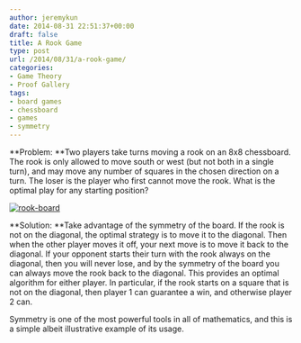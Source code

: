 ```yaml
---
author: jeremykun
date: 2014-08-31 22:51:37+00:00
draft: false
title: A Rook Game
type: post
url: /2014/08/31/a-rook-game/
categories:
- Game Theory
- Proof Gallery
tags:
- board games
- chessboard
- games
- symmetry
---
```


**Problem: **Two players take turns moving a rook on an 8x8 chessboard. The rook is only allowed to move south or west (but not both in a single turn), and may move any number of squares in the chosen direction on a turn. The loser is the player who first cannot move the rook. What is the optimal play for any starting position?

[![rook-board](http://jeremykun.files.wordpress.com/2014/08/rook-board.png)
](http://jeremykun.files.wordpress.com/2014/08/rook-board.png)

**Solution: **Take advantage of the symmetry of the board. If the rook is not on the diagonal, the optimal strategy is to move it to the diagonal. Then when the other player moves it off, your next move is to move it back to the diagonal. If your opponent starts their turn with the rook always on the diagonal, then you will never lose, and by the symmetry of the board you can always move the rook back to the diagonal. This provides an optimal algorithm for either player. In particular, if the rook starts on a square that is not on the diagonal, then player 1 can guarantee a win, and otherwise player 2 can.

Symmetry is one of the most powerful tools in all of mathematics, and this is a simple albeit illustrative example of its usage.
